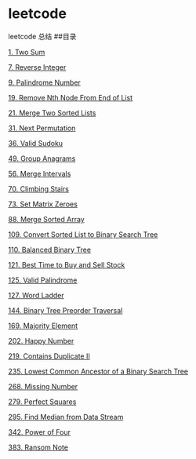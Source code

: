 # leetcode
leetcode 总结
##目录

[1. Two Sum][1]

[7. Reverse Integer](7.md)

[9. Palindrome Number](9.md)

[19. Remove Nth Node From End of List](19.md)

[21. Merge Two Sorted Lists](21.md)

[31. Next Permutation](31.md)

[36. Valid Sudoku](36.md)

[49. Group Anagrams](49.md)

[56. Merge Intervals](56.md)

[70. Climbing Stairs][70]

[73. Set Matrix Zeroes][73]

[88. Merge Sorted Array](88.md)

[109. Convert Sorted List to Binary Search Tree][109]

[110. Balanced Binary Tree](110.md)

[121. Best Time to Buy and Sell Stock][121]

[125. Valid Palindrome](125.md)

[127. Word Ladder](127.md)

[144. Binary Tree Preorder Traversal](144.md)

[169. Majority Element][169]

[202. Happy Number][202]

[219. Contains Duplicate II][219]

[235. Lowest Common Ancestor of a Binary Search Tree][235]

[268. Missing Number](https://leetcode.com/problems/missing-number/)

[279. Perfect Squares][279]

[295. Find Median from Data Stream][295]

[342. Power of Four](342.md)

[383. Ransom Note](383.md)

[1]:1.md
[70]:70.md
[73]:73.md
[109]:109.md
[121]:121.md
[169]:169.md
[202]:202.md
[219]:219.md
[235]:235.md
[279]:279.md
[295]:295.md

